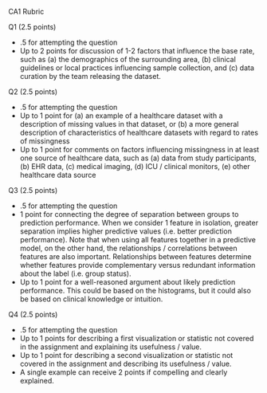CA1 Rubric

Q1 (2.5 points)
- .5 for attempting the question
- Up to 2 points for discussion of 1-2 factors that influence the base rate, such as (a) the demographics of the surrounding area, (b) clinical guidelines or local practices influencing sample collection, and (c) data curation by the team releasing the dataset.

Q2 (2.5 points)
- .5 for attempting the question
- Up to 1 point for (a) an example of a healthcare dataset with a description of missing values in that dataset, or (b) a more general description of characteristics of healthcare datasets with regard to rates of missingness
- Up to 1 point for comments on factors influencing missingness in at least one source of healthcare data, such as (a) data from study participants, (b) EHR data, (c) medical imaging, (d) ICU / clinical monitors, (e) other healthcare data source

Q3 (2.5 points)
- .5 for attempting the question
- 1 point for connecting the degree of separation between groups to prediction performance. When we consider 1 feature in isolation, greater separation implies higher predictive values (i.e. better prediction performance). Note that when using all features together in a predictive model, on the other hand, the relationships / correlations between features are also important. Relationships between features determine whether features provide complementary versus redundant information about the label (i.e. group status).
- Up to 1 point for a well-reasoned argument about likely prediction performance. This could be based on the histograms, but it could also be based on clinical knowledge or intuition.

Q4 (2.5 points)
- .5 for attempting the question
- Up to 1 points for describing a first visualization or statistic not covered in the assignment and explaining its usefulness / value.
- Up to 1 point for describing a second visualization or statistic not covered in the assignment and describing its usefulness / value.
- A single example can receive 2 points if compelling and clearly explained.
